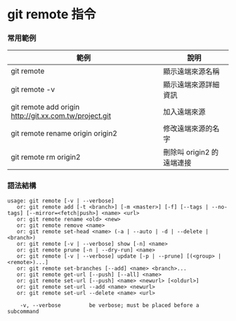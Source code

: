 # git remote 指令

### 常用範例

| 範例                                                     | 說明                |
|--------------------------------------------------------|-------------------|
| git remote                                             | 顯示遠端來源名稱          |
| git remote -v                                          | 顯示遠端來源詳細資訊        |
| git remote add origin http://git.xx.com.tw/project.git | 加入遠端來源            |
| git remote rename origin origin2                       | 修改遠端來源的名字         |
| git remote rm origin2                                  | 刪除叫 origin2 的遠端連接 |

### 語法結構

```
usage: git remote [-v | --verbose]
   or: git remote add [-t <branch>] [-m <master>] [-f] [--tags | --no-tags] [--mirror=<fetch|push>] <name> <url>
   or: git remote rename <old> <new>
   or: git remote remove <name>
   or: git remote set-head <name> (-a | --auto | -d | --delete | <branch>)
   or: git remote [-v | --verbose] show [-n] <name>
   or: git remote prune [-n | --dry-run] <name>
   or: git remote [-v | --verbose] update [-p | --prune] [(<group> | <remote>)...]
   or: git remote set-branches [--add] <name> <branch>...
   or: git remote get-url [--push] [--all] <name>
   or: git remote set-url [--push] <name> <newurl> [<oldurl>]
   or: git remote set-url --add <name> <newurl>
   or: git remote set-url --delete <name> <url>

    -v, --verbose         be verbose; must be placed before a subcommand
```